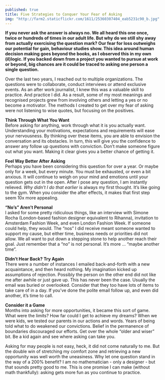 ```yaml
---
published: true
title: Five Strategies to Conquer Your Fear of Asking
img: "http://farm2.staticflickr.com/1611/25360307404_eab5231c90_b.jpg"
---
```

**If you never ask the answer is always no. We all heard this one once, twice or hundreds of times in our adult life. But why do we still shy away from actually exercising the question mark? Our fear for loss outweighs our potential for gain, behaviour studies show. This idea around human decision making goes beyond the books, as I observed this in my own (il)logic. If you backed down from a project you wanted to pursue at work or beyond, big chances are it could be traced to asking one person a single question.**

Over the last two years, I reached out to multiple organizations. The questions were to collaborate, conduct interviews or attend exclusive events. As an after work journalist, I knew this was a valuable skill to practice. And practice I did. As a result, some of my most meanings and recognised projects grew from involving others and letting a yes or no become a motivator. The methods I created to get over my fear of asking were not listening to wise quotes, but focusing on the positives.

**Think Through What You Want**  
Before asking for anything, work through what it is you actually want. Understanding your motivations, expectations and requirements will ease your nervousness. By thinking over these items, you are able to envision the conversation and its obstacles. In turn, this will give you the confidence to answer any follow up questions with conviction. Don’t make someone figure out what you want. Making it clear gives you a better chance of getting it. 

**Feel Way Better After Asking**  
Perhaps you have been considering this question for over a year. Or maybe only for a week, but every minute. You must be exhausted, or even a bit anxious. It will continue to weigh on your mind and emotions until your question gets out in the open. After I pose any question, I am instantly relieved. *Why didn’t I do that earlier* is always my first thought. It’s like going to the gym. When you consider the after effects, it makes that first step seem 10x more appealing. 

**“No’s” Aren’t Personal**  
I asked for some pretty ridiculous things, like an interview with Simone Rocha (London-based fashion designer equivalent to Rihanna), invitation to Amsterdam Fashion Week, and even London Fashion Week. If someone could help, they would. The “nos” I did receive meant someone wanted to support my cause, but either time, business needs or priorities did not allow. We all want to put down a stepping stone to help another reach their goal. Just remember that a “no” is not personal. It’s more … “maybe another time”.

**Didn’t Hear Back? Try Again**  
There were a number of instances I emailed back-and-forth with a new acquaintance, and then heard nothing. My imagination kicked up assumptions of rejection. Possibly the person on the other end did not like me after awhile or just gave up. This has never been the case. Usually the email was buried or overlooked. Consider that they too have lots of items to take care of in a day. If you’ve done the polite email follow up, and even did another, it’s time to call. 

**Consider it a Game**  
Months into asking for more opportunities, it became this sort of game. What were the limits? How far could I get to achieve my dreams? When we were kids, we tested our parents in our actions and words. Years of being told what to do weakened our convictions. Belief in the permanence of boundaries discouraged our efforts. Get over the whole “older and wiser” bit. Be a kid again and see where asking can take you. 

Asking for may people is not easy, heck, it did not come naturally to me. But the double win of stretching my comfort zone and retrieving a new opportunity was well worth the uneasiness. Why let one question stand in the way of a 200% benefit? I am no mathematician - only a designer - but that sounds pretty good to me. This is one promise I can make (without math thankfully): asking gets more fun as you continue to practice.


